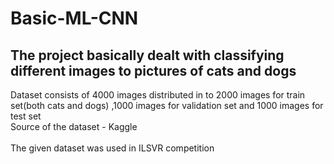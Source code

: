 # Basic-ML-CNN
## The project basically dealt with classifying different images to pictures of cats and dogs

Dataset consists of 4000 images distributed in to 2000 images for train set(both cats and dogs) ,1000 images for validation set and 1000 images for test set<br>
Source of the dataset - Kaggle<br><br>
The given dataset was used in ILSVR competition<br>

